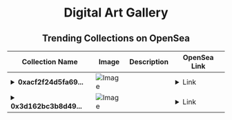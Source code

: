 <div align="center">

# Digital Art Gallery

## Trending Collections on OpenSea

| Collection Name                       | Image                                                                                     | Description                       | OpenSea Link                                                                                          |
|---------------------------------------|-------------------------------------------------------------------------------------------|-----------------------------------|--------------------------------------------------------------------------------------------------------|
| **<details><summary>0xacf2f24d5fa69...</summary>0xacf2f24d5fa69f183fb878f988e019338ec4aded</details>** | ![Image](https://i2.seadn.io/optimism/0x2b4af402b907327489273847f7ee3b7c9a3b1187/9ae436df9b76bc38bc7163286d56c5/509ae436df9b76bc38bc7163286d56c5.png?w=200&auto=format) |  | <details><summary>Link</summary>[0xacf2f24d5fa69f183fb878f988e019338ec4aded](https://opensea.io/collection/0xacf2f24d5fa69f183fb878f988e019338ec4aded)</details> |
| **<details><summary>0x3d162bc3b8d49...</summary>0x3d162bc3b8d495f8d620d47668acebbd9e8409d6</details>** | ![Image](https://i2.seadn.io/optimism/0x2b4af402b907327489273847f7ee3b7c9a3b1187/9ae436df9b76bc38bc7163286d56c5/509ae436df9b76bc38bc7163286d56c5.png?w=200&auto=format) |  | <details><summary>Link</summary>[0x3d162bc3b8d495f8d620d47668acebbd9e8409d6](https://opensea.io/collection/0x3d162bc3b8d495f8d620d47668acebbd9e8409d6)</details> |

</div>